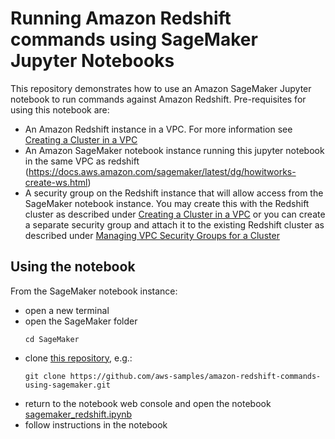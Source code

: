 # Running Amazon Redshift commands using SageMaker Jupyter Notebooks

This repository demonstrates how to use an Amazon SageMaker Jupyter notebook to run commands against Amazon Redshift. Pre-requisites for using this notebook are:

* An Amazon Redshift instance in a VPC. For more information see [Creating a Cluster in a VPC](https://docs.aws.amazon.com/redshift/latest/mgmt/getting-started-cluster-in-vpc.html)
* An Amazon SageMaker notebook instance running this jupyter notebook in the same VPC as redshift (https://docs.aws.amazon.com/sagemaker/latest/dg/howitworks-create-ws.html)
* A security group on the Redshift instance that will allow access from the SageMaker notebook instance. You may create this with the Redshift cluster as described under [Creating a Cluster in a VPC](https://docs.aws.amazon.com/redshift/latest/mgmt/getting-started-cluster-in-vpc.html) or you can create a separate security group and attach it to the existing Redshift cluster as described under [Managing VPC Security Groups for a Cluster](https://docs.aws.amazon.com/redshift/latest/mgmt/managing-vpc-security-groups.html)

## Using the notebook

From the SageMaker notebook instance:

* open a new terminal
* open the SageMaker folder
  ```
  cd SageMaker
  ```
* clone [this repository](https://github.com/aws-samples/amazon-redshift-commands-using-sagemaker), e.g.:
  ```
  git clone https://github.com/aws-samples/amazon-redshift-commands-using-sagemaker.git
  ```
* return to the notebook web console and open the notebook [sagemaker_redshift.ipynb](sagemaker_redshift.ipynb)
* follow instructions in the notebook

